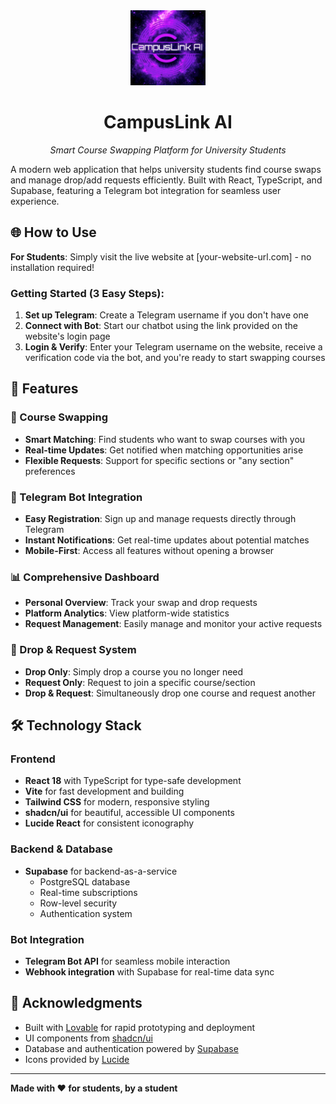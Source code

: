 <div align="center">
  <img src="logo.png" alt="CampusLink AI" width="120" height="120">
  <h1>CampusLink AI</h1>
  <p><em>Smart Course Swapping Platform for University Students</em></p>
</div>

A modern web application that helps university students find course swaps and manage drop/add requests efficiently. Built with React, TypeScript, and Supabase, featuring a Telegram bot integration for seamless user experience.

## 🌐 How to Use

**For Students**: Simply visit the live website at [your-website-url.com] - no installation required!

### Getting Started (3 Easy Steps):
1. **Set up Telegram**: Create a Telegram username if you don't have one
2. **Connect with Bot**: Start our chatbot using the link provided on the website's login page
3. **Login & Verify**: Enter your Telegram username on the website, receive a verification code via the bot, and you're ready to start swapping courses

## 🌟 Features

### 🔄 Course Swapping
- **Smart Matching**: Find students who want to swap courses with you
- **Real-time Updates**: Get notified when matching opportunities arise
- **Flexible Requests**: Support for specific sections or "any section" preferences

### 📱 Telegram Bot Integration
- **Easy Registration**: Sign up and manage requests directly through Telegram
- **Instant Notifications**: Get real-time updates about potential matches
- **Mobile-First**: Access all features without opening a browser

### 📊 Comprehensive Dashboard
- **Personal Overview**: Track your swap and drop requests
- **Platform Analytics**: View platform-wide statistics
- **Request Management**: Easily manage and monitor your active requests

### 🎯 Drop & Request System
- **Drop Only**: Simply drop a course you no longer need
- **Request Only**: Request to join a specific course/section
- **Drop & Request**: Simultaneously drop one course and request another

## 🛠️ Technology Stack

### Frontend
- **React 18** with TypeScript for type-safe development
- **Vite** for fast development and building
- **Tailwind CSS** for modern, responsive styling
- **shadcn/ui** for beautiful, accessible UI components
- **Lucide React** for consistent iconography

### Backend & Database
- **Supabase** for backend-as-a-service
  - PostgreSQL database
  - Real-time subscriptions
  - Row-level security
  - Authentication system

### Bot Integration
- **Telegram Bot API** for seamless mobile interaction
- **Webhook integration** with Supabase for real-time data sync


## 🙏 Acknowledgments

- Built with [Lovable](https://lovable.dev) for rapid prototyping and deployment
- UI components from [shadcn/ui](https://ui.shadcn.com)
- Database and authentication powered by [Supabase](https://supabase.com)
- Icons provided by [Lucide](https://lucide.dev)

---

**Made with ❤️ for students, by a student**
